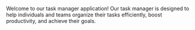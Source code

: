 Welcome to our task manager application! Our task manager is designed to help individuals and teams organize their tasks efficiently, boost productivity, and achieve their goals.
